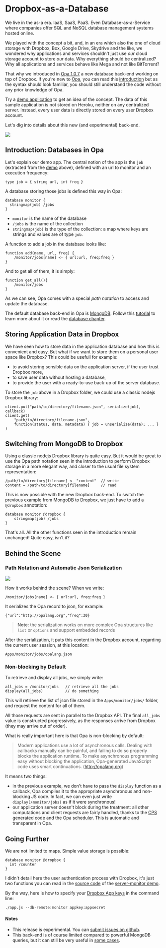 # Dropbox-as-a-Database #

We live in the as-a era. IaaS, SaaS, PaaS. 
Even Database-as-a-Service where companies offer SQL and NoSQL database management systems hosted online.

We played with the concept a bit, and, in an era which also the one of cloud storage with 
Dropbox, Box, Google Drive, Skydrive and the like, we wondered why applications and services 
shouldn't just use *our* cloud storage account to store *our* data. 
Why everything should be centralized? 
Why all applications and services behave like Mega and not like BitTorrent?

That why we introduced in [Opa 1.0.7](http://opalang.org) a new database back-end working on top of Dropbox.
If you're new to [Opa](http://opalang.org), you can read this [introduction](https://github.com/MLstate/opalang/wiki/A-tour-of-Opa) but as the syntax should look familiar, you should still understand the code without any prior knowledge of Opa.

Try a [demo application](http://server-monitor.herokuapp.com) to get an idea of the concept.
The data of this sample application is not stored on Heroku, neither on any centralized server. 
Instead, every user data is directly stored on every user Dropbox account.

Let's dig into details about this new (and experimental) back-end.

<img src="https://raw.github.com/cedricss/server-monitor/demo/resources/img/dropbox-storage.png"/>

<!-- more -->

## Introduction: Databases in Opa ##

Let's explain our demo app.
The central notion of the app is the `job` (extracted from the [demo](http://server-monitor.herokuapp.com) above), defined with an url to monitor and an execution frequency:

    type job = { string url, int freq }

A database storing those jobs is defined this way in Opa:

    database monitor {
      stringmap(job) /jobs
    }

- `monitor` is the name of the database
- `/jobs` is the name of the collection
- `stringmap(job)` is the type of the collection: a map where keys are strings and values are of type `job`.

A function to add a job in the database looks like:

	function add(name, url, freq) {
	    /monitor/jobs[name] <- { url:url, freq:freq }
	}

And to get all of them, it is simply:

	function get_all(){
		/monitor/jobs
	}

As we can see, Opa comes with a special _path notation_ to access and update the database.

The default database back-end in Opa is [MongoDB](http://www.mongodb.org). Follow this [tutorial](https://github.com/MLstate/opalang/wiki/Hello%2C-database) to learn more about it or read the [database chapter](https://github.com/MLstate/opalang/wiki/The-database).

## <a name="use-case"></a> Storing Application Data in Dropbox ##

We have seen how to store data in the application database and how this is convenient and easy.
But what if we want to store them on a personal user space like Dropbox? This could be usefull for example:

- to avoid storing sensible data on the application server, if the user trust Dropbox more,
- to save user data without hosting a database,
- to provide the user with a ready-to-use back-up of the server database.

To store the `job` above in a Dropbox folder, we could use a classic nodejs Dropbox library:

	client.put("path/to/directory/filename.json", serialize(job), callback)
	client.get(
		"path/to/directory/filename.json",
		function(status, data, metadata) { job = unserialize(data); ... }
	)

## Switching from MongoDB to Dropbox ##

Using a classic nodejs Dropbox library is quite easy. But it would be great to use the Opa path notation seen in the introduction to perform Dropbox storage in a more elegant way, and closer to the usual file system representation:

	/path/to/directory[filename] <- "content"  // write 
	content = /path/to/directory[filename]     // read

This is now possible with the new Dropbox back-end. To switch the previous example from MongoDB to Dropbox, we just have to add a `@dropbox` annotation:

	database monitor @dropbox {
		stringmap(job) /jobs
	}

That's all. All the other functions seen in the introduction remain unchanged! Quite easy, isn't it? 

## Behind the Scene ##
### Path Notation and Automatic Json Serialization ###

<img src="https://raw.github.com/cedricss/server-monitor/demo/resources/img/dropbox-storage.png"/>

How it works behind the scene? When we write:

	/monitor/jobs[name] <- { url:url, freq:freq }

It serializes the Opa record to json, for example:

	{"url":"http://opalang.org","freq":30}

> __Note__: the serialization works on more complex Opa structures like `list` or `options` and support embedded records

After the serialization, it puts this content in the Dropbox account, regarding the current user session, at this location:

	Apps/monitor/jobs/opalang.json

### Non-blocking by Default ###

To retrieve and display all jobs, we simply write:

	all_jobs = /monitor/jobs   // retrieve all the jobs
	display(all_jobs)          // do something

This will retrieve the list of json file stored in the `Apps/monitor/jobs/` folder, and request the content for all of them. 

All those requests are sent in parallel to the Dropbox API. The final `all_jobs` value is constructed progressively, as the responses arrive from Dropbox (they may arrive out of order).

What is really important here is that Opa is non-blocking by default:

> Modern applications use a lot of asynchronous calls. Dealing with callbacks manually can be painful, and failing to do so properly blocks the application runtime.
> To make asynchronous programming easy without blocking the application, Opa-generated JavaScript code uses smart continuations. (http://opalang.org)

It means two things:

- in the previous example, we don't have to pass the `display` function as a callback, Opa compiles it to the appropriate asynchronous and non-blocking JS code. In fact, we can even just write `display(/monitor/jobs)` as if it were synchronous!
- our application server doesn't block during the treatment: all other computations and client requests are fairly handled, thanks to the [CPS](http://en.wikipedia.org/wiki/Continuation-passing_style) generated code and the Opa scheduler. This is automatic and transparent in Opa.

## Going Further ##

We are not limited to maps. Simple value storage is possible:

    database monitor @dropbox {
      int /counter
    }

I didn't detail here the user authentication process with Dropbox, it's just two functions you can read in the [source code](https://github.com/cedricss/server-monitor/blob/master/main.opa#L158) of the [server-monitor demo](http://server-monitor.herokuapp.com).
 
By the way, here is how to specify your [Dropbox App keys](https://www.dropbox.com/developers/apps) in the command line:

    ./app.js --db-remote:monitor appkey:appsecret

#### Notes ####

- This release is experimental. You can [submit issues on github](https://github.com/MLstate/opalang/issues).
- This back-end is of course limited compared to powerful MongoDB queries, but it can still be very useful in <a href="#use-case">some cases</a>.

